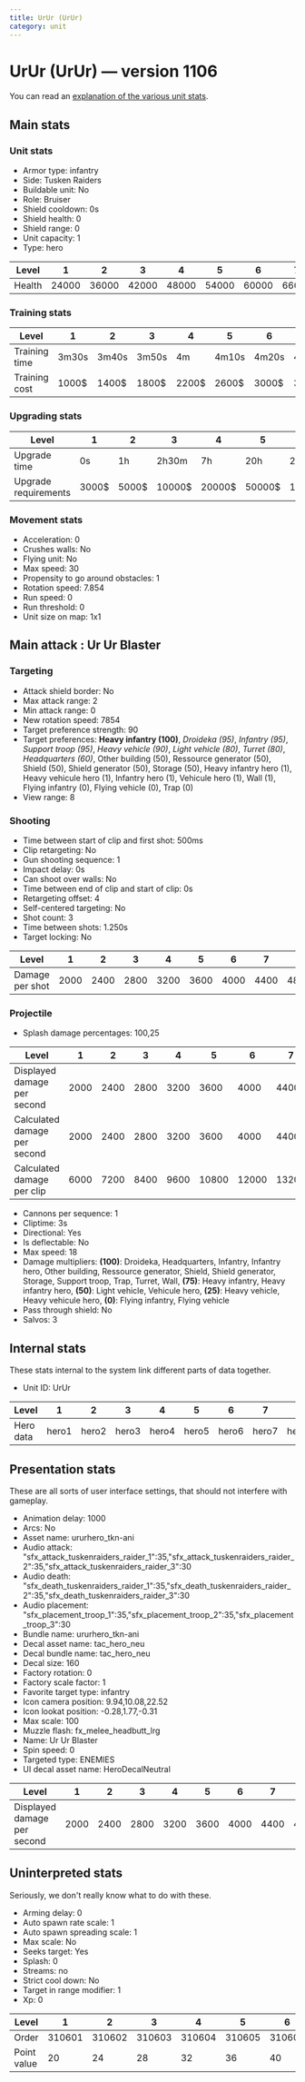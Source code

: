 ```yaml
---
title: UrUr (UrUr)
category: unit
---
```


# UrUr (UrUr) — version 1106

You can read an [explanation  of the various unit stats](unitexplained.md).

## Main stats

### Unit stats

  * Armor type: infantry
  * Side: Tusken Raiders
  * Buildable unit: No
  * Role: Bruiser
  * Shield cooldown: 0s
  * Shield health: 0
  * Shield range: 0
  * Unit capacity: 1
  * Type: hero

|Level |1    |2    |3    |4    |5    |6    |7    |8    |9    |10   |
|------|-----|-----|-----|-----|-----|-----|-----|-----|-----|-----|
|Health|24000|36000|42000|48000|54000|60000|66000|72000|78000|90000|


### Training stats

|Level        |1    |2    |3    |4    |5    |6    |7    |8    |9    |10   |
|-------------|-----|-----|-----|-----|-----|-----|-----|-----|-----|-----|
|Training time|3m30s|3m40s|3m50s|4m   |4m10s|4m20s|4m30s|4m40s|4m50s|5m   |
|Training cost|1000$|1400$|1800$|2200$|2600$|3000$|3400$|4000$|4200$|4600$|


### Upgrading stats

|Level               |1    |2    |3     |4     |5     |6      |7      |8      |9       |10      |
|--------------------|-----|-----|------|------|------|-------|-------|-------|--------|--------|
|Upgrade time        |0s   |1h   |2h30m |7h    |20h   |2d12h  |4d     |6d     |1w1d    |1w5d    |
|Upgrade requirements|3000$|5000$|10000$|20000$|50000$|135000$|225000$|450000$|1500000$|2500000$|


### Movement stats

  * Acceleration: 0
  * Crushes walls: No
  * Flying unit: No
  * Max speed: 30
  * Propensity to go around obstacles: 1
  * Rotation speed: 7.854
  * Run speed: 0
  * Run threshold: 0
  * Unit size on map: 1x1

## Main attack : Ur Ur Blaster

### Targeting

  * Attack shield border: No
  * Max attack range: 2
  * Min attack range: 0
  * New rotation speed: 7854
  * Target preference strength: 90
  * Target preferences: **Heavy infantry (100)**, _Droideka (95)_, _Infantry (95)_, _Support troop (95)_, _Heavy vehicle (90)_, _Light vehicle (80)_, _Turret (80)_, _Headquarters (60)_, Other building (50), Ressource generator (50), Shield (50), Shield generator (50), Storage (50), Heavy infantry hero (1), Heavy vehicule hero (1), Infantry hero (1), Vehicule hero (1), Wall (1), Flying infantry (0), Flying vehicle (0), Trap (0)
  * View range: 8

### Shooting

  * Time between start of clip and first shot: 500ms
  * Clip retargeting: No
  * Gun shooting sequence: 1
  * Impact delay: 0s
  * Can shoot over walls: No
  * Time between end of clip and start of clip: 0s
  * Retargeting offset: 4
  * Self-centered targeting: No
  * Shot count: 3
  * Time between shots: 1.250s
  * Target locking: No

|Level          |1   |2   |3   |4   |5   |6   |7   |8   |9   |10  |
|---------------|----|----|----|----|----|----|----|----|----|----|
|Damage per shot|2000|2400|2800|3200|3600|4000|4400|4800|5200|6000|


### Projectile

  * Splash damage percentages: 100,25

|Level                       |1   |2   |3   |4   |5    |6    |7    |8    |9    |10   |
|----------------------------|----|----|----|----|-----|-----|-----|-----|-----|-----|
|Displayed damage per second |2000|2400|2800|3200|3600 |4000 |4400 |4800 |5200 |6000 |
|Calculated damage per second|2000|2400|2800|3200|3600 |4000 |4400 |4800 |5200 |6000 |
|Calculated damage per clip  |6000|7200|8400|9600|10800|12000|13200|14400|15600|18000|


  * Cannons per sequence: 1
  * Cliptime: 3s
  * Directional: Yes
  * Is deflectable: No
  * Max speed: 18
  * Damage multipliers: **(100)**: Droideka, Headquarters, Infantry, Infantry hero, Other building, Ressource generator, Shield, Shield generator, Storage, Support troop, Trap, Turret, Wall, **(75)**: Heavy infantry, Heavy infantry hero, **(50)**: Light vehicle, Vehicule hero, **(25)**: Heavy vehicle, Heavy vehicule hero, **(0)**: Flying infantry, Flying vehicle
  * Pass through shield: No
  * Salvos: 3

## Internal stats

These stats internal to the system link different parts of data together.

  * Unit ID: UrUr

|Level    |1    |2    |3    |4    |5    |6    |7    |8    |9    |10    |
|---------|-----|-----|-----|-----|-----|-----|-----|-----|-----|------|
|Hero data|hero1|hero2|hero3|hero4|hero5|hero6|hero7|hero8|hero9|hero10|


## Presentation stats

These are all sorts of user interface settings, that should not interfere with gameplay.

  * Animation delay: 1000
  * Arcs: No
  * Asset name: ururhero_tkn-ani
  * Audio attack: "sfx_attack_tuskenraiders_raider_1":35,"sfx_attack_tuskenraiders_raider_2":35,"sfx_attack_tuskenraiders_raider_3":30
  * Audio death: "sfx_death_tuskenraiders_raider_1":35,"sfx_death_tuskenraiders_raider_2":35,"sfx_death_tuskenraiders_raider_3":30
  * Audio placement: "sfx_placement_troop_1":35,"sfx_placement_troop_2":35,"sfx_placement_troop_3":30
  * Bundle name: ururhero_tkn-ani
  * Decal asset name: tac_hero_neu
  * Decal bundle name: tac_hero_neu
  * Decal size: 160
  * Factory rotation: 0
  * Factory scale factor: 1
  * Favorite target type: infantry
  * Icon camera position: 9.94,10.08,22.52
  * Icon lookat position: -0.28,1.77,-0.31
  * Max scale: 100
  * Muzzle flash: fx_melee_headbutt_lrg
  * Name: Ur Ur Blaster
  * Spin speed: 0
  * Targeted type: ENEMIES
  * UI decal asset name: HeroDecalNeutral

|Level                      |1   |2   |3   |4   |5   |6   |7   |8   |9   |10  |
|---------------------------|----|----|----|----|----|----|----|----|----|----|
|Displayed damage per second|2000|2400|2800|3200|3600|4000|4400|4800|5200|6000|


## Uninterpreted stats

Seriously, we don't really know what to do with these.

  * Arming delay: 0
  * Auto spawn rate scale: 1
  * Auto spawn spreading scale: 1
  * Max scale: No
  * Seeks target: Yes
  * Splash: 0
  * Streams: no
  * Strict cool down: No
  * Target in range modifier: 1
  * Xp: 0

|Level      |1     |2     |3     |4     |5     |6     |7     |8     |9     |10    |
|-----------|------|------|------|------|------|------|------|------|------|------|
|Order      |310601|310602|310603|310604|310605|310606|310607|310608|310609|310610|
|Point value|20    |24    |28    |32    |36    |40    |44    |48    |52    |60    |


